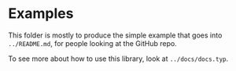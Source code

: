 # Examples

This folder is mostly to produce the simple example that goes into `../README.md`, for people looking at the GitHub repo.

To see more about how to use this library, look at `../docs/docs.typ`.